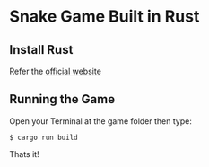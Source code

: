 # Snake Game Built in Rust

## Install Rust

Refer the [official website](https://www.rust-lang.org/tools/install)

## Running the Game

Open your Terminal at the game folder then type:

```
$ cargo run build
```

Thats it!
